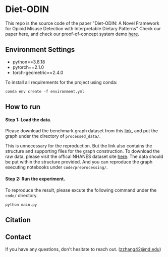 # Diet-ODIN

This repo is the source code of the paper "Diet-ODIN: A Novel Framework for Opioid Misuse Detection with Interpretable Dietary Patterns" Check our paper here, and check our proof-of-concept system demo [here](http://50.116.62.222:81).

## Environment Settings

 - python==3.8.18
 - pytorch==2.1.0 
 - torch-geometric==2.4.0

To install all requirements for the project using conda:

```
conda env create -f environment.yml
```


## How to run

#### Step 1: Load the data. 

Please download the benchmark graph dataset from this [link](https://drive.google.com/drive/folders/19ZphIEBitMsRjk2A3DLRb5ebpnCzwjbW?usp=sharing), and put the graph under the directory of `processed_data/`. 

This is unnecessary for the reproduction. But the link also contains the structure and supporting files for the graph construction. To download the raw data, please visit the offical NHANES dataset site [here](https://wwwn.cdc.gov/nchs/nhanes/). The data should be put within the structure provided. And you can reproduce the graph executing notebooks under `code/preprocessing/`. 


#### Step 2: Run the experiment.

To reproduce the result, please excute the following command under the `code/` directory. 

```
python main.py 
```

## Citation

## Contact
If you have any questions, don't hesitate to reach out. (zzhang42@nd.edu) 
